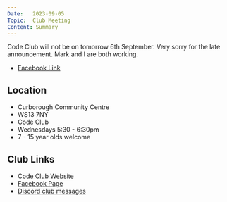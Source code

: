 ```yaml
---
Date:   2023-09-05
Topic:  Club Meeting
Content: Summary
---
```

Code Club will not be on tomorrow 6th September. Very sorry for the late announcement. Mark and I are both working.

* [Facebook Link](https://www.facebook.com/720665616418529/posts/813039193847837)

## Location

* Curborough Community Centre
* WS13 7NY
* Code Club
* Wednesdays 5:30 - 6:30pm
* 7 - 15 year olds welcome

## Club Links

* [Code Club Website](https://lichfield-code-club.github.io/)
* [Facebook Page](https://www.facebook.com/LichfieldCoders)
* [Discord club messages](https://discord.gg/szz6xGK)
